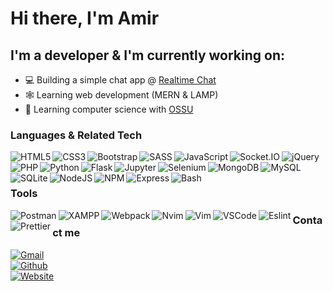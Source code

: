 # Hi there, I'm Amir

## I'm a developer & I'm currently working on:

- 💻 Building a simple chat app @ [Realtime Chat](https://realtimechatwithnode.herokuapp.com)
- 🕸️ Learning web development (MERN & LAMP)
- 🤖 Learning computer science with [OSSU](https://github.com/ossu/computer-science)

### Languages & Related Tech

<div>
<img align="left" src="https://img.shields.io/badge/HTML5-E34F26?style=for-the-badge&logo=html5&logoColor=white" alt="HTML5">
<img align="left" src="https://img.shields.io/badge/CSS3-1572B6?style=for-the-badge&logo=css3&logoColor=white" alt="CSS3">
<img align="left" src="https://img.shields.io/badge/Bootstrap-563D7C?style=for-the-badge&logo=bootstrap&logoColor=white" alt="Bootstrap">
<img align="left" src="https://img.shields.io/badge/Sass-CC6699?style=for-the-badge&logo=sass&logoColor=white" alt="SASS">
<img align="left" src="https://img.shields.io/badge/JavaScript-323330?style=for-the-badge&logo=javascript&logoColor=F7DF1E" alt="JavaScript">
<img align="left" src="https://img.shields.io/badge/Socket.io-010101?&style=for-the-badge&logo=Socket.io&logoColor=white" alt="Socket.IO">
</div>
<div>
<img align="left" src="https://img.shields.io/badge/jQuery-0769AD?style=for-the-badge&logo=jquery&logoColor=white" alt="jQuery">
<img align="left" src="https://img.shields.io/badge/PHP-777BB4?style=for-the-badge&logo=php&logoColor=white" alt="PHP">
<img align="left" src="https://img.shields.io/badge/Python-FFD43B?style=for-the-badge&logo=python&logoColor=blue" alt="Python">
<img align="left" src="https://img.shields.io/badge/Flask-000000?style=for-the-badge&logo=flask&logoColor=white" alt="Flask">
<img align="left" src="https://img.shields.io/badge/Jupyter-F37626.svg?&style=for-the-badge&logo=Jupyter&logoColor=white" alt="Jupyter">
<img align="left" src="https://img.shields.io/badge/Selenium-43B02A?style=for-the-badge&logo=Selenium&logoColor=white" alt="Selenium">
</div>
<img align="left" src="https://img.shields.io/badge/MongoDB-4EA94B?style=for-the-badge&logo=mongodb&logoColor=white" alt="MongoDB">
<img align="left" src="https://img.shields.io/badge/MySQL-005C84?style=for-the-badge&logo=mysql&logoColor=white" alt="MySQL">
<img align="left" src="https://img.shields.io/badge/SQLite-07405E?style=for-the-badge&logo=sqlite&logoColor=white" alt="SQLite">
<img align="left" src="https://img.shields.io/badge/Node.js-339933?style=for-the-badge&logo=nodedotjs&logoColor=white" alt="NodeJS">
<img align="left" src="https://img.shields.io/badge/npm-CB3837?style=for-the-badge&logo=npm&logoColor=white" alt="NPM">
<img align="left" src="https://img.shields.io/badge/Express.js-000000?style=for-the-badge&logo=express&logoColor=white" alt="Express">
<br />
<img align="left" src="https://img.shields.io/badge/Shell_Script-121011?style=for-the-badge&logo=gnu-bash&logoColor=white" alt="Bash">
<br>

### Tools

<div>
<img align="left" src="https://img.shields.io/badge/Postman-FF6C37?style=for-the-badge&logo=Postman&logoColor=white" alt="Postman">
<img align="left" src="https://img.shields.io/badge/Xampp-F37623?style=for-the-badge&logo=xampp&logoColor=white" alt="XAMPP">
<img align="left" src="https://img.shields.io/badge/Webpack-8DD6F9?style=for-the-badge&logo=Webpack&logoColor=white" alt="Webpack">
<img align="left" src="https://img.shields.io/badge/NeoVim-%2357A143.svg?&style=for-the-badge&logo=neovim&logoColor=white" alt="Nvim">
<img align="left" src="https://img.shields.io/badge/VIM-%2311AB00.svg?&style=for-the-badge&logo=vim&logoColor=white" alt="Vim">
<img align="left" src="https://img.shields.io/badge/Visual_Studio_Code-0078D4?style=for-the-badge&logo=visual%20studio%20code&logoColor=white" alt="VSCode">
</div>
<div>
<img align="left" src="https://img.shields.io/badge/eslint-3A33D1?style=for-the-badge&logo=eslint&logoColor=white" alt="Eslint">
<img align="left" src="https://img.shields.io/badge/prettier-1A2C34?style=for-the-badge&logo=prettier&logoColor=F7BA3E" alt="Prettier">
</div>

### Contact me

[<img src="https://img.shields.io/badge/Gmail-D14836?style=for-the-badge&logo=gmail&logoColor=white" alt="Gmail">](mailto:amiraiman.jj@gmail.com)
<br>
[<img src="https://img.shields.io/badge/GitHub-100000?style=for-the-badge&logo=github&logoColor=white" alt="Github">](https://github.com/amiraiman)
<br>
[<img src="https://img.shields.io/badge/website-000000?style=for-the-badge&logo=About.me&logoColor=white" alt="Website">](https://amiraiman.github.io/portfolio)
